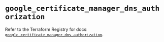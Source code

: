 # `google_certificate_manager_dns_authorization`

Refer to the Terraform Registry for docs: [`google_certificate_manager_dns_authorization`](https://registry.terraform.io/providers/hashicorp/google/5.17.0/docs/resources/certificate_manager_dns_authorization).
